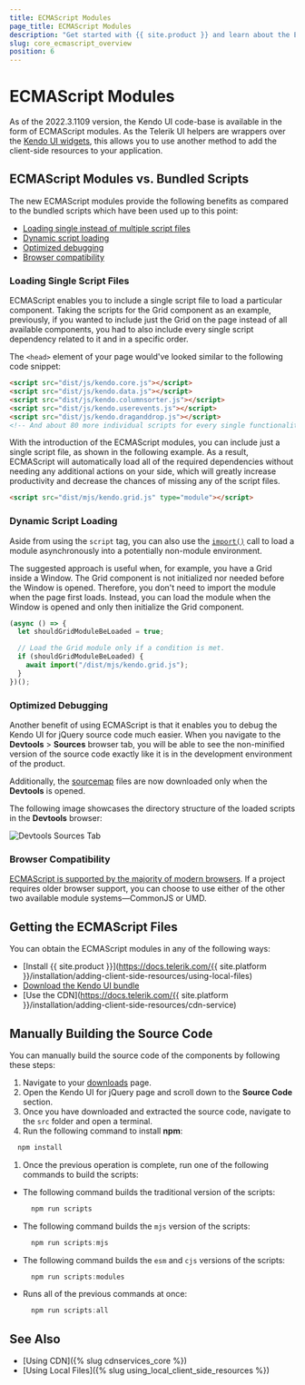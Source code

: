 ```yaml
---
title: ECMAScript Modules
page_title: ECMAScript Modules
description: "Get started with {{ site.product }} and learn about the ECMAScript modules provided in the library."
slug: core_ecmascript_overview
position: 6
---
```


# ECMAScript Modules

As of the 2022.3.1109 version, the Kendo UI code-base is available in the form of ECMAScript modules. As the Telerik UI helpers are wrappers over the [Kendo UI widgets](https://docs.telerik.com/kendo-ui/intro/first-steps), this allows you to use another method to add the client-side resources to your application.

## ECMAScript Modules vs. Bundled Scripts 

The new ECMAScript modules provide the following benefits as compared to the bundled scripts which have been used up to this point:

* [Loading single instead of multiple script files](#loading-single-script-files) 
* [Dynamic script loading](#dynamic-script-loading)
* [Optimized debugging](#optimized-debugging) 
* [Browser compatibility](#browser-compatibility) 

### Loading Single Script Files

ECMAScript enables you to include a single script file to load a particular component. Taking the scripts for the Grid component as an example, previously, if you wanted to include just the Grid on the page instead of all available components, you had to also include every single script dependency related to it and in a specific order. 

The `<head>` element of your page would've looked similar to the following code snippet:

```html
<script src="dist/js/kendo.core.js"></script>
<script src="dist/js/kendo.data.js"></script>
<script src="dist/js/kendo.columnsorter.js"></script>
<script src="dist/js/kendo.userevents.js"></script>
<script src="dist/js/kendo.draganddrop.js"></script>
<!-- And about 80 more individual scripts for every single functionality of the Grid to work properly. -->
```

With the introduction of the ECMAScript modules, you can include just a single script file, as shown in the following example. As a result, ECMAScript will automatically load all of the required dependencies without needing any additional actions on your side, which will greatly increase productivity and decrease the chances of missing any of the script files.

```html
<script src="dist/mjs/kendo.grid.js" type="module"></script>
```


### Dynamic Script Loading

Aside from using the `script` tag, you can also use the [`import()`](https://developer.mozilla.org/en-US/docs/Web/JavaScript/Reference/Operators/import) call to load a module asynchronously into a potentially non-module environment.

The suggested approach is useful when, for example, you have a Grid inside a Window. The Grid component is not initialized nor needed before the Window is opened. Therefore, you don't need to import the module when the page first loads. Instead, you can load the module when the Window is opened and only then initialize the Grid component.

```javascript
(async () => {
  let shouldGridModuleBeLoaded = true;

  // Load the Grid module only if a condition is met.
  if (shouldGridModuleBeLoaded) {
    await import("/dist/mjs/kendo.grid.js");
  }
})();
```

### Optimized Debugging

Another benefit of using ECMAScript is that it enables you to debug the Kendo UI for jQuery source code much easier. When you navigate to the **Devtools** > **Sources** browser tab, you will be able to see the non-minified version of the source code exactly like it is in the development environment of the product.

Additionally, the [sourcemap](https://firefox-source-docs.mozilla.org/devtools-user/debugger/how_to/use_a_source_map/index.html) files are now downloaded only when the **Devtools** is opened.

The following image showcases the directory structure of the loaded scripts in the **Devtools** browser:

![Devtools Sources Tab](/getting-started-core/images/devtools.png)

### Browser Compatibility

[ECMAScript is supported by the majority of modern browsers](https://caniuse.com/?search=es6%20modules). If a project requires older browser support, you can choose to use either of the other two available module systems&mdash;CommonJS or UMD.

## Getting the ECMAScript Files

You can obtain the ECMAScript modules in any of the following ways:

* [Install {{ site.product }}](https://docs.telerik.com/{{ site.platform }}/installation/adding-client-side-resources/using-local-files)
* [Download the Kendo UI bundle](https://docs.telerik.com/kendo-ui/intro/installation/hosting-kendoui)
* [Use the CDN](https://docs.telerik.com/{{ site.platform }}/installation/adding-client-side-resources/cdn-service)

## Manually Building the Source Code

You can manually build the source code of the components by following these steps:

1. Navigate to your [downloads](https://www.telerik.com/account/my-downloads) page.
1. Open the Kendo UI for jQuery page and scroll down to the **Source Code** section.
1. Once you have downloaded and extracted the source code, navigate to the `src` folder and open a terminal.
1. Run the following command to install **npm**:

  ```javascript
    npm install
  ```

1. Once the previous operation is complete, run one of the following commands to build the scripts:

  - The following command builds the traditional version of the scripts:

    ```javascript
      npm run scripts
    ```

  - The following command builds the `mjs` version of the scripts:

    ```javascript
      npm run scripts:mjs
    ```

  - The following command builds the `esm` and `cjs` versions of the scripts:

    ```javascript
      npm run scripts:modules
    ```

  - Runs all of the previous commands at once:

    ```javascript
      npm run scripts:all
    ```

## See Also

* [Using CDN]({% slug cdnservices_core %})
* [Using Local Files]({% slug using_local_client_side_resources %})
